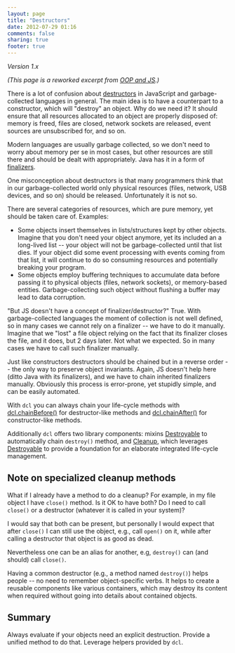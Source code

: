 ```yaml
---
layout: page
title: "Destructors"
date: 2012-07-29 01:16
comments: false
sharing: true
footer: true
---
```


*Version 1.x*

*(This page is a reworked excerpt from [OOP and JS](http://lazutkin.com/blog/2012/jan/18/oop-and-js/).)*

There is a lot of confusion about [destructors][] in JavaScript and garbage-collected languages in general. The main idea is to have a counterpart to a constructor, which will "destroy" an object. Why do we need it? It should ensure that all resources allocated to an object are properly disposed of: memory is freed, files are closed, network sockets are released, event sources are unsubscribed for, and so on.

Modern languages are usually garbage collected, so we don't need to worry about memory per se in most cases, but other resources are still there and should be dealt with appropriately. Java has it in a form of [finalizers](http://en.wikipedia.org/wiki/Finalizer).

One misconception about destructors is that many programmers think that in our garbage-collected world only physical resources (files, network, USB devices, and so on) should be released. Unfortunately it is not so.

There are several categories of resources, which are pure memory, yet should be taken care of. Examples:

* Some objects insert themselves in lists/structures kept by other objects. Imagine that you don't need your object anymore, yet its included an a long-lived list -- your object will not be garbage-collected until that list dies. If your object did some event processing with events coming from that list, it will continue to do so consuming resources and potentially breaking your program.
* Some objects employ buffering techniques to accumulate data before passing it to physical objects (files, network sockets), or memory-based entities. Garbage-collecting such object without flushing a buffer may lead to data corruption.

"But JS doesn't have a concept of finalizer/destructor?" True. With garbage-collected languages the moment of collection is not well defined, so in many cases we cannot rely on a finalizer -- we have to do it manually. Imagine that we "lost" a file object relying on the fact that its finalizer closes the file, and it does, but 2 days later. Not what we expected. So in many cases we have to call such finalizer manually.

Just like constructors destructors should be chained but in a reverse order -- the only way to preserve object invariants. Again, JS doesn't help here (ditto Java with its finalizers), and we have to chain inherited finalizers manually. Obviously this process is error-prone, yet stupidly simple, and can be easily automated.

With `dcl` you can always chain your life-cycle methods with [dcl.chainBefore()](../dcl_js/chainbefore) for destructor-like methods and [dcl.chainAfter()](../dcl_js/chainafter) for constructor-like methods.

Additionally `dcl` offers two library components: mixins
[Destroyable](../mixins/destroyable) to automatically chain `destroy()` method,
and [Cleanup](../mixins/cleanup), which leverages
[Destroyable](../mixins/destroyable) to provide a foundation for an elaborate
integrated life-cycle management.

## Note on specialized cleanup methods

What if I already have a method to do a cleanup? For example, in my file object I have `close()` method. Is it OK to have both? Do I need to call `close()` or a destructor (whatever it is called in your system)?

I would say that both can be present, but personally I would expect that after `close()` I can still use the object, e.g., call `open()` on it, while after calling a destructor that object is as good as dead.

Nevertheless one can be an alias for another, e.g, `destroy()` can (and should) call `close()`.

Having a common destructor (e.g., a method named `destroy()`) helps people -- no need to remember object-specific verbs. It helps to create a reusable components like various containers, which may destroy its content when required without going into details about contained objects.

## Summary

Always evaluate if your objects need an explicit destruction. Provide a unified method
to do that. Leverage helpers provided by `dcl`.

[destructors]:   http://en.wikipedia.org/wiki/Destructor_(computer_programming)
